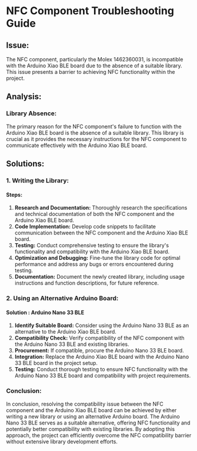 # NFC Component Troubleshooting Guide

## Issue:

The NFC component, particularly the Molex 1462360031, is incompatible with the Arduino Xiao BLE board due to the absence of a suitable library. This issue presents a barrier to achieving NFC functionality within the project.

## Analysis:

### Library Absence:

The primary reason for the NFC component's failure to function with the Arduino Xiao BLE board is the absence of a suitable library. This library is crucial as it provides the necessary instructions for the NFC component to communicate effectively with the Arduino Xiao BLE board.

## Solutions:

### 1. Writing the Library:

#### Steps:

1. **Research and Documentation:** Thoroughly research the specifications and technical documentation of both the NFC component and the Arduino Xiao BLE board.
2. **Code Implementation:** Develop code snippets to facilitate communication between the NFC component and the Arduino Xiao BLE board.
3. **Testing:** Conduct comprehensive testing to ensure the library's functionality and compatibility with the Arduino Xiao BLE board.
4. **Optimization and Debugging:** Fine-tune the library code for optimal performance and address any bugs or errors encountered during testing.
5. **Documentation:** Document the newly created library, including usage instructions and function descriptions, for future reference.

### 2. Using an Alternative Arduino Board:

#### Solution : Arduino Nano 33 BLE

1. **Identify Suitable Board:** Consider using the Arduino Nano 33 BLE as an alternative to the Arduino Xiao BLE board.
2. **Compatibility Check:** Verify compatibility of the NFC component with the Arduino Nano 33 BLE and existing libraries.
3. **Procurement:** If compatible, procure the Arduino Nano 33 BLE board.
4. **Integration:** Replace the Arduino Xiao BLE board with the Arduino Nano 33 BLE board in the project setup.
5. **Testing:** Conduct thorough testing to ensure NFC functionality with the Arduino Nano 33 BLE board and compatibility with project requirements.

### Conclusion:

In conclusion, resolving the compatibility issue between the NFC component and the Arduino Xiao BLE board can be achieved by either writing a new library or using an alternative Arduino board. The Arduino Nano 33 BLE serves as a suitable alternative, offering NFC functionality and potentially better compatibility with existing libraries. By adopting this approach, the project can efficiently overcome the NFC compatibility barrier without extensive library development efforts.
